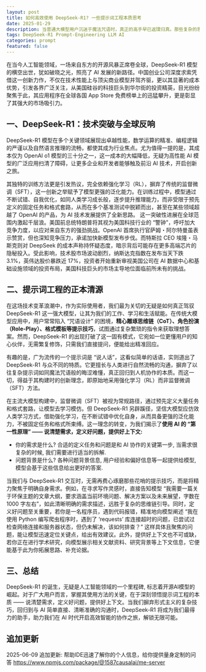 ```yaml
---
layout: post
title: 如何高效使用 DeepSeek-R1? 一些提示词工程本质思考
date: 2025-01-29
description: 当普通大模型用户沉迷于魔法咒语时，真正的高手早已返璞归真。那些复杂的思维链模板、角色扮演话术，往往让需求迷失在形式主义中。与AI协作的道，在于说清楚需求, 定义好问题, 提供好上下文.
tags: DeepSeek-R1 Prompt-Engineering LLM AI
categories: prompt
featured: false
---
```


在当今人工智能领域，一场来自东方的开源风暴正席卷全球，DeepSeek-R1 模型的横空出世，犹如破晓之光，照亮了 AI 发展的新路径。中国创业公司深度求索凭借这一创新力作，不仅在技术性能上与顶尖商业模型并驾齐驱，更以其显著的成本优势，引发各界广泛关注，从美国硅谷的科技巨头到华尔街的投资精英，目光纷纷聚焦于此，其应用程序在全球各国 App Store 免费榜单上的迅猛攀升，更是彰显了其强大的市场吸引力。

## 一、DeepSeek-R1：技术突破与全球反响

DeepSeek-R1 模型在多个关键领域展现出卓越性能，数学运算的精准、编程逻辑的严谨以及自然语言推理的流畅，都使其成为行业焦点。尤为值得一提的是，其成本仅为 OpenAI o1 模型的三十分之一，这一成本的大幅降低，无疑为高性能 AI 模型的广泛应用扫清了障碍，让更多企业和开发者能够触及前沿 AI 技术，开启创新之旅。

其独特的训练方法更是引发热议，完全依赖强化学习（RL），摒弃了传统的监督微调（SFT），这一创新之举赋予了模型更强的泛化能力。在训练过程中，模型通过不断试错、自我优化，如同人类学习成长般，逐步提升推理能力，而非受限于预先定义的固定任务和格式套路，从而在多个基准测试中脱颖而出，甚至在某些领域超越了 OpenAI 的产品，为 AI 技术发展提供了全新思路。
这一突破性进展在全球范围内激起千层浪。美国前总统特朗普将其视为美国科技行业的 “警钟”，呼吁加大竞争力度，以应对来自东方的强劲挑战。OpenAI 首席执行官萨姆・阿尔特曼虽表示赞赏，但也深知竞争压力，承诺加快新模型发布步伐。而特斯拉 CEO 埃隆・马斯克则对 DeepSeek 的成本声称持怀疑态度，暗示背后可能存在更多高端芯片的隐秘投入。受此影响，技术股市场波动剧烈，纳斯达克指数在发布当天下跌 3.1%，英伟达股价暴跌近 17%，投资者开始重新审视美国公司在 AI 数据中心和基础设施领域的投资布局，美国科技巨头的市场主导地位面临前所未有的挑战。

<!-- 中国创业公司深度求索于1月20日发布了DeepSeek-R1模型，该模型在性能上与市场上最优秀的商业模型相媲美，同时其成本却低了一个数量级。这一创新迅速吸引了美国硅谷和华尔街的广泛关注，使得其应用程序在全球各国的App Store免费榜单上迅速攀升至顶端。DeepSeek-R1的推出标志着中国AI企业在国际舞台上的崭露头角，展现了中国在人工智能领域的巨大潜力。该模型不仅在数学、编程和自然语言推理等任务上表现出色，还以其约为OpenAI o1模型三十分之一的成本，显著降低了高性能AI模型的使用门槛。这一突破性进展使得DeepSeek-R1成为顶尖AI实验的首选开源模型。此外，DeepSeek-R1采用了全新的训练方法，完全依赖强化学习（RL），而非传统的监督微调（SFT），这使得模型能够以更低的成本实现更高的推理能力。该模型在多个基准测试中表现优异，甚至在一些领域超越了OpenAI的产品，引发了行业内外对其技术和商业模式的广泛讨论。

DeepSeek-R1的推出引发了硅谷和华尔街的剧烈反响。美国前总统特朗普表示，这一发布应成为美国科技行业的"警钟"，强调需要更加专注于竞争。他认为，DeepSeek能够以更低的成本提供相同水平的技术，这对美国科技巨头而言是一个积极信号。OpenAI首席执行官萨姆·阿尔特曼也对DeepSeek表示赞赏，称其为"令人印象深刻"的模型，并承诺加快新模型的发布，以应对竞争。与此同时，特斯拉CEO埃隆·马斯克则对DeepSeek的成本声称表示怀疑，暗示该公司可能隐瞒了使用更多高端芯片的信息。DeepSeek的发布引发了技术股的大幅抛售，投资者开始质疑美国公司在AI数据中心和基础设施上的巨额投资是否能够维持其市场主导地位。纳斯达克指数在发布当天下跌了3.1%，英伟达股价暴跌近17%。一些分析师指出，DeepSeek的成功可能会促使美国科技公司重新评估其数据中心投资计划和定价策略。 -->

<!-- 然而, 在这场轰动全球的技术突破之外, 作为实际使用者, 我们更关心的是如何真正驾驭这个强大的模型。 -->

## 二、提示词工程的正本清源

在这场技术变革浪潮中，作为实际使用者，我们最为关切的无疑是如何真正驾驭 DeepSeek-R1 这一强大模型，让其为我们的工作、学习和生活赋能。在传统大模型应用中，用户常常陷入 “咒语设计” 的困境，**精心雕琢思维链（CoT）、角色扮演（Role-Play）、格式模板等提示技巧**，试图通过复杂繁琐的指令来获取理想答案。然而，DeepSeek-R1 的出现打破了这一固有模式，它宛如一位更懂用户的知心伙伴，无需繁复修饰，只需我们直接提问，便能给出精准回应。

有趣的是，广为流传的一个提示词是 “说人话”，这看似简单的话语，实则道出了 DeepSeek-R1 与众不同的特质。它更擅长与人类进行自然流畅的沟通，摒弃了以往复杂提示词如同魔法咒语般的晦涩难懂，真正回归到人机协作的本质。而这一切，得益于其构建时的创新理念，即原始地采用强化学习（RL）而非监督微调（SFT）方法。

<!-- 在传统大模型使用中，用户往往陷入"咒语设计"的怪圈：需要精心设计思维链（CoT）、角色扮演（Role-Play）、格式模板等提示技巧。一些声音指出, 使用这个R1模型不需要复杂的提示词工程, 只需要直接提问即可. 另外一些有趣的广为流传的提示词是, 你需要告诉 R1 "说人话". 这些信息反应了R1与众不同的地方, 它确实在某些方面与主流大模型不同. 它是一个更懂用户的模型, 更擅长和人类沟通的模型. 以往各种复杂的提示词就想魔法咒语, 用户的提示词技巧对答案的影响很大. 而R1模型则更强调用户需求, 用户只需要说清楚需求, 定义好问题, 提供好上下文, 模型就能给出更好的答案.  -->

在主流大模型构建中，监督微调（SFT）被视为常规路径，通过预先定义大量任务和格式套路，让模型去学习模仿。但 DeepSeek-R1 另辟蹊径，坚信大模型应仿效人类学习方式，借助强化学习，在不断试错中优化自身，从而具备更强的泛化能力，不被固定任务和格式所束缚。这一理念的转变，为我们揭示了**使用 AI 的 “第一性原理” —— 说清楚需求，定义好问题，提供好上下文:**

- 你的需求是什么? 合适的定义任务和问题是和 AI 协作的关键第一步, 当需求很复杂的时候, 我们需要进行适当的拆解.
- 问题背景是什么? 各种问题背景信息, 用户经验和偏好信息等一起提供给模型, 模型会基于这些信息给出更好的答案.

<!-- R1之所以做到这点, 取决一个观点创新, 构建模型时, primitively 使用强化学习(RL) 而非监督微调(SFT) 方法. SFT 也叫做指令微调, 是主流大模型构建方法. 是认为预先定义了很多任务, 很多格式套路, 让大模型去学习, 而 R1 则认为, 大模型应该像人类一样, 通过强化学习, 不断试错, 不断优化, 最终达到目标, 不会预先指定很多任务和格式, 具备更好的泛化能力.  -->

<!-- 技术启示录：AI协作的"第一性原理"(与AI协作的"道")，在于说清楚需求, 定义好问题, 提供好上下文. 因此从底层的用户使用逻辑来说, R1 是更好的人工智能助手.  -->

当我们与 DeepSeek-R1 交互时，无需再费心琢磨那些花哨的提示技巧，而是将精力聚焦于明确自身需求。例如，在寻求写作灵感时，直接告知模型 “我需要一篇关于环保主题的文章大纲，要求涵盖当前环境问题、解决方案以及未来展望，字数在 1000 字左右”，如此清晰明确的需求描述，远胜于复杂的思维链引导。同时，定义好问题至关重要，若你是一名程序员，遇到代码报错，精准地向模型阐述 “我在使用 Python 编写爬虫程序时，遇到了 ‘requests’ 库连接超时的问题，已尝试过检查网络连接和服务器状态，但仍未解决，该如何排查？” 这样具体且聚焦的问题，能让模型迅速定位关键点，给出有效建议。此外，提供好上下文也不可或缺，若你正在进行学术研究，向模型展示相关文献资料、研究背景等上下文信息，它便能基于此为你拓展思路、补充论据。

## 三、总结

DeepSeek-R1 的诞生，无疑是人工智能领域的一个里程碑, 标志着开源AI模型的崛起。对于广大用户而言，掌握其使用方法的关键，在于深刻领悟提示词工程的本质 —— 说清楚需求，定义好问题，提供好上下文。当我们摒弃形式主义的复杂技巧，回归到与 AI 简单直接、清晰准确的沟通时，DeepSeek-R1 将成为我们最得力的助手，助力我们在 AI 时代开启高效智能的协作之旅，解锁无限可能。



<!-- DeepSeek-R1 的发布无疑是人工智能领域的一个重要里程碑。它不仅在技术上取得了突破，更在人机交互方面带来了新的思考。掌握 DeepSeek-R1 的使用方法，关键在于理解提示词工程的本质：说清楚需求，定义好问题，提供好上下文。希望本文能帮助你更好地驾驭 DeepSeek-R1，开启高效智能的AI协作之旅。


帮我扩展一下, 优化一下文字表达, 给尊重核心主题-提示词工程关键在于说清楚需求, 定义好问题, 提供好上下文的情况下, 完善该博客文章的内容? -->


## 追加更新


2025-06-09 追加更新: 帮助IDE迅速了解你的个人信息，给你提供量身定制的问答 https://www.npmjs.com/package/@1587causalai/me-server